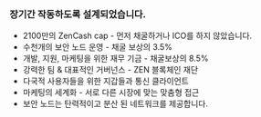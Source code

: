 ### 장기간 작동하도록 설계되었습니다.
- 2100만의 ZenCash cap - 먼저 채굴하거나 ICO를 하지 않았습니다.
- 수천개의 보안 노드 운영 - 채굴 보상의 3.5%
- 개발, 지원, 마케팅을 위한 재무 기금 - 채굴보상의 8.5%
- 강력한 팀 & 대표적인 거버넌스 - ZEN 블록체인 재단
- 다국적 사용자들을 위한 지갑들과 통신 클라이언트
- 마케팅의 세계화 - 서로 다른 시장에 맞는 맞춤형 접근
- 보안 노드는 탄력적이고 분산 된 네트워크를 제공합니다.
